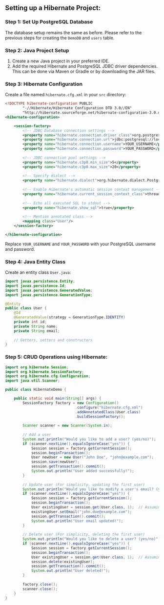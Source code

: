 ## Setting up a Hibernate Project:

### Step 1: Set Up PostgreSQL Database

The database setup remains the same as before. Please refer to the previous steps for creating the `DemoDB` and `users` table.

### Step 2: Java Project Setup

1. Create a new Java project in your preferred IDE.
2. Add the required Hibernate and PostgreSQL JDBC driver dependencies. This can be done via Maven or Gradle or by downloading the JAR files.

### Step 3: Hibernate Configuration

Create a file named `hibernate.cfg.xml` in your `src` directory:

```xml
<!DOCTYPE hibernate-configuration PUBLIC
        "-//Hibernate/Hibernate Configuration DTD 3.0//EN"
        "http://hibernate.sourceforge.net/hibernate-configuration-3.0.dtd">
<hibernate-configuration>

    <session-factory>
        <!-- JDBC Database connection settings -->
        <property name="hibernate.connection.driver_class">org.postgresql.Driver</property>
        <property name="hibernate.connection.url">jdbc:postgresql://localhost:5432/DemoDB</property>
        <property name="hibernate.connection.username">YOUR_USERNAME</property>
        <property name="hibernate.connection.password">YOUR_PASSWORD</property>
        
        <!-- JDBC connection pool settings -->
        <property name="hibernate.c3p0.min_size">5</property>
        <property name="hibernate.c3p0.max_size">20</property>
        
        <!-- Specify dialect -->
        <property name="hibernate.dialect">org.hibernate.dialect.PostgreSQLDialect</property>
        
        <!-- Enable Hibernate's automatic session context management -->
        <property name="hibernate.current_session_context_class">thread</property>
        
        <!-- Echo all executed SQL to stdout -->
        <property name="hibernate.show_sql">true</property>
        
        <!-- Mention annotated class -->
        <mapping class="User"/>
    </session-factory>

</hibernate-configuration>
```

Replace `YOUR_USERNAME` and `YOUR_PASSWORD` with your PostgreSQL username and password.

### Step 4: Java Entity Class

Create an entity class `User.java`:

```java
import javax.persistence.Entity;
import javax.persistence.Id;
import javax.persistence.GeneratedValue;
import javax.persistence.GenerationType;

@Entity
public class User {
    @Id
    @GeneratedValue(strategy = GenerationType.IDENTITY)
    private int id;
    private String name;
    private String email;
    
    // Getters, setters and constructors
}
```

### Step 5: CRUD Operations using Hibernate:

```java
import org.hibernate.Session;
import org.hibernate.SessionFactory;
import org.hibernate.cfg.Configuration;
import java.util.Scanner;

public class HibernateDemo {

    public static void main(String[] args) {
        SessionFactory factory = new Configuration()
                                .configure("hibernate.cfg.xml")
                                .addAnnotatedClass(User.class)
                                .buildSessionFactory();
                                
        Scanner scanner = new Scanner(System.in);
        
        // Add a user
        System.out.println("Would you like to add a user? (yes/no)");
        if (scanner.nextLine().equalsIgnoreCase("yes")) {
            Session session = factory.getCurrentSession();
            session.beginTransaction();
            User newUser = new User("John Doe", "john@example.com");
            session.save(newUser);
            session.getTransaction().commit();
            System.out.println("User added successfully!");
        }
        
        // Update user (For simplicity, updating the first user)
        System.out.println("Would you like to modify a user's email? (yes/no)");
        if (scanner.nextLine().equalsIgnoreCase("yes")) {
            Session session = factory.getCurrentSession();
            session.beginTransaction();
            User existingUser = session.get(User.class, 1);  // Assuming id = 1 for simplicity
            existingUser.setEmail("john.doe@example.com");
            session.getTransaction().commit();
            System.out.println("User email updated!");
        }
        
        // Delete user (For simplicity, deleting the first user)
        System.out.println("Would you like to delete a user? (yes/no)");
        if (scanner.nextLine().equalsIgnoreCase("yes")) {
            Session session = factory.getCurrentSession();
            session.beginTransaction();
            User existingUser = session.get(User.class, 1);  // Assuming id = 1 for simplicity
            session.delete(existingUser);
            session.getTransaction().commit();
            System.out.println("User deleted!");
        }
        
        factory.close();
        scanner.close();
    }
}
```
